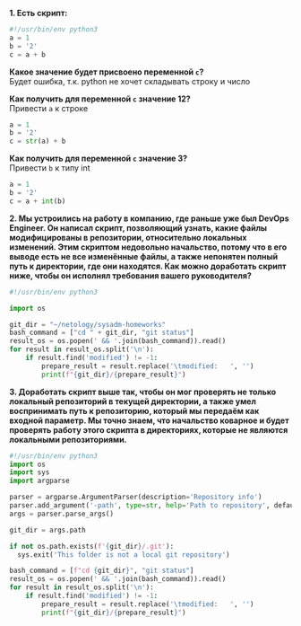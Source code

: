 **1. Есть скрипт:**  
```python
#!/usr/bin/env python3
a = 1
b = '2'
c = a + b
```
**Какое значение будет присвоено переменной `c`?**   
Будет ошибка, т.к. python не хочет складывать строку и число  

**Как получить для переменной `c` значение 12?**  
Привести `a` к строке
```python
a = 1
b = '2'
c = str(a) + b
```
**Как получить для переменной `c` значение 3?**  
Привести `b` к типу int
```python
a = 1
b = '2'
c = a + int(b)
```
**2. Мы устроились на работу в компанию, где раньше уже был DevOps Engineer. Он написал скрипт, позволяющий узнать, какие файлы модифицированы в репозитории, относительно локальных изменений. Этим скриптом недовольно начальство, потому что в его выводе есть не все изменённые файлы, а также непонятен полный путь к директории, где они находятся. Как можно доработать скрипт ниже, чтобы он исполнял требования вашего руководителя?**  
```python
#!/usr/bin/env python3

import os

git_dir = "~/netology/sysadm-homeworks"
bash_command = ["cd " + git_dir, "git status"]
result_os = os.popen(' && '.join(bash_command)).read()
for result in result_os.split('\n'):
    if result.find('modified') != -1:
        prepare_result = result.replace('\tmodified:   ', '')
        print(f"{git_dir}/{prepare_result}")
```

**3. Доработать скрипт выше так, чтобы он мог проверять не только локальный репозиторий в текущей директории, а также умел воспринимать путь к репозиторию, который мы передаём как входной параметр. Мы точно знаем, что начальство коварное и будет проверять работу этого скрипта в директориях, которые не являются локальными репозиториями.**  
```python
#!/usr/bin/env python3
import os
import sys
import argparse

parser = argparse.ArgumentParser(description='Repository info')
parser.add_argument('-path', type=str, help='Path to repository', default=os.getcwd())
args = parser.parse_args()

git_dir = args.path

if not os.path.exists(f'{git_dir}/.git'):
  sys.exit('This folder is not a local git repository')

bash_command = [f"cd {git_dir}", "git status"]
result_os = os.popen(' && '.join(bash_command)).read()
for result in result_os.split('\n'):
    if result.find('modified') != -1:
        prepare_result = result.replace('\tmodified:   ', '')
        print(f"{git_dir}/{prepare_result}")
```
